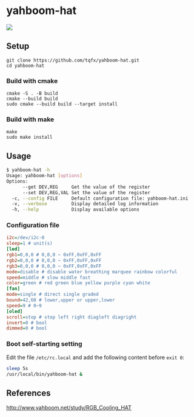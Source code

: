 # yahboom-hat

![ ](https://cdn.shopifycdn.net/s/files/1/0066/9686/1780/products/Pi_Cooling_HAT3_700x.jpg)

## Setup

```
git clone https://github.com/tqfx/yahboom-hat.git
cd yahboom-hat
```

### Build with cmake

```
cmake -S . -B build
cmake --build build
sudo cmake --build build --target install
```

### Build with make

```
make
sudo make install
```

## Usage

```sh
$ yahboom-hat -h
Usage: yahboom-hat [options]
Options:
      --get DEV,REG     Get the value of the register
      --set DEV,REG,VAL Set the value of the register
  -c, --config FILE     Default configuration file: yahboom-hat.ini
  -v, --verbose         Display detailed log information
  -h, --help            Display available options
```

### Configuration file

```ini
i2c=/dev/i2c-0
sleep=1 # unit(s)
[led]
rgb1=0,0,0 # 0,0,0 ~ 0xFF,0xFF,0xFF
rgb2=0,0,0 # 0,0,0 ~ 0xFF,0xFF,0xFF
rgb3=0,0,0 # 0,0,0 ~ 0xFF,0xFF,0xFF
mode=disable # disable water breathing marquee rainbow colorful
speed=middle # slow middle fast
color=green # red green blue yellow purple cyan white
[fan]
mode=single # direct single graded
bound=42,60 # lower,upper or upper,lower
speed=9 # 0~9
[oled]
scroll=stop # stop left right diagleft diagright
invert=0 # bool
dimmed=0 # bool
```

### Boot self-starting setting

Edit the file `/etc/rc.local` and add the following content before `exit 0`:

```sh
sleep 5s
/usr/local/bin/yahboom-hat &
```

## References

<http://www.yahboom.net/study/RGB_Cooling_HAT>
